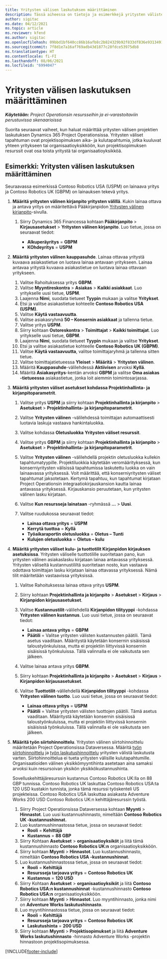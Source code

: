 ```yaml
---
title: Yritysten välisen laskutuksen määrittäminen
description: Tässä aiheessa on tietoja ja esimerkkejä yritysten välisten laskujen määrittämisestä projekteille.
author: sigitac
ms.date: 04/12/2021
ms.topic: article
ms.reviewer: kfend
ms.author: sigitac
ms.openlocfilehash: 09bbd1bf640cc86b16afb8c2b824329b92f833df836e9313491d57a2f1646440
ms.sourcegitcommit: 7f8d1e7a16af769adb43d1877c28fdce53975db8
ms.translationtype: HT
ms.contentlocale: fi-FI
ms.lasthandoff: 08/06/2021
ms.locfileid: "6994047"
---
```

# <a name="configure-intercompany-invoicing"></a>Yritysten välisen laskutuksen määrittäminen

_**Käytetään:** Project Operationsin resursseihin ja ei-varastoitaviin perustuvissa skenaarioissa_

Suorita seuraavat vaiheet, kun haluat määrittää yritysten välisen projektien laskutuksen Dynamics 365 Project Operationsissa. Yritysten väliset tapahtuman ovat projektisopimuksen aika- ja kulutapahtumia, jotka kuuluvat yhteen yritykseen tai organisaatioyksikköön, kun projektisopimuksen resurssit ovat osa toista yritystä tai organisaatioyksikköä.

## <a name="example-configure-intercompany-invoicing"></a>Esimerkki: Yritysten välisen laskutuksen määrittäminen

Seuraavassa esimerkissä Contoso Robotics USA (USPM) on lainaava yritys ja Contoso Robotics UK (GBPM) on lainauksen tekevä yritys. 

1. **Määritä yritysten välinen kirjanpito yritysten välillä**. Kukin lainaa ottava ja antava yritys on määritettävä Pääkirjanpidon [Yritysten välinen kirjanpito](/dynamics365/finance/general-ledger/intercompany-accounting-setup)-sivulla.
    
    1. Siirry Dynamics 365 Financessa kohtaan **Pääkirjanpito** > **Kirjausasetukset** > **Yritysten välinen kirjanpito**. Luo tietue, jossa on seuraavat tiedot:

        - **Alkuperäyritys** = **GBPM**
        - **KOhdeyritys** = **USPM**

2. **Määritä yritysten välinen kauppasuhde**. Lainaa ottavaa yritystä kuvaava asiakastietue on luotava lainaa antavaan yritykseen. Lainaa antavaa yritystä kuvaava asiakastietue on luotava lainaa ottavaan yritykseen.

     1. Valitse Rahoituksessa yritys **GBPM**.
     2. Valitse **Myyntireskontra** > **Asiakas** > **Kaikki asiakkaat**. Luo yritykselle uusi tietue, **USPM**.
     3. Laajenna **Nimi**, suodata tietueet **Tyypin** mukaan ja valitse **Yritykset**. 
     4. Etsi ja valitse asiakastietue kohteelle **Contoso Robotics USA (USPM)**.
     5. Valitse **Käytä vastaavuutta**. 
     6. Valitse asiakasryhmä **50 – Konsernin asiakkaat** ja tallenna tietue.
     7. Valitse yritys **USPM**.
     8. Siirry kohtaan **Ostoreskontra** > **Toimittajat** > **Kaikki toimittajat**. Luo yritykselle uusi tietue, **GBPM**.
     9. Laajenna **Nimi**, suodata tietueet **Tyypin** mukaan ja valitse **Yritykset**. 
     10. Etsi ja valitse asiakastietue kohteelle **Contoso Robotics UK (GBPM)**.
     11. Valitse **Käytä vastaavuutta**, valitse toimittajaryhmä ja tallenna sitten tietue.
     12. Valitse toimittajatietueessa **Yleiset** > **Määritä** > **Yritysten välinen**.
     13. Määritä **Kauppasuhde**-välilehdessä **Aktiivisen** arvoksi **Kyllä**.
     14. Määritä **Asiakasyritys**-kentän arvoksi **GBPM** ja valitse **Oma asiakas -tietueessa** asiakastietue, jonka loit aiemmin toimintosarjassa.

3. **Määritä yritysten väliset asetukset kohdassa Projektinhallinta- ja kirjanpitoparametrit**. 

    1. Valitse yritys **USPM** ja siirry kohtaan **Projektinhallinta ja kirjanpito** > **Asetukset** > **Projektinhallinta- ja kirjanpitoparametrit**.
    2. Valitse **Yritysten välinen** -välilehdessä toimittajan automaattisesti luotavia laskuja vastaava hankintaluokka.
    3. Valitse kohdassa **Oletusluokka** **Yritysten väliset resurssit**.
    4. Valitse yritys **GBPM** ja siirry kohtaan **Projektinhallinta ja kirjanpito** > **Asetukset** > **Projektinhallinta- ja kirjanpitoparametrit**.
    5. Valitse **Yritysten välinen** -välilehdellä projektin oletusluokka kullekin tapahtumatyypille. Projektiluokkia käytetään veromäärityksessä, kun konserniyritysten välisissä tapahtumissa laskutettu luokka on vain lainaavassa yrityksessä. Voit määrittää, että konserniyritysten väliset tapahtumat jaksotetaan. Kertymä tapahtuu, kun tapahtumat kirjataan Project Operationsin integraatiokirjauskansion kautta lainaa antavassa yrityksessä. Kirjauskansio peruutetaan, kun yritysten välinen lasku kirjataan.
    6. Valitse **Kun resursseja lainataan** -ryhmässä **...** > **Uusi**. 
    7. Valitse ruudukossa seuraavat tiedot:

          - **Lainaa ottava yritys** = **USPM**
          - **Kerrytä tuottoa** = **Kyllä**
          - **Työaikaraportin oletusluokka** = **Oletus – Tunti**
          - **Kulujen oletusluokka** = **Oletus – kulu**

4. **Määritä yritysten väliset kulu- ja tuottotilit Kirjanpidon kirjauksen asetuksissa**. Yritysten väliselle tuottotilille suoritetaan pano, kun yritysten välinen asiakaslasku kirjataan lainaa antavassa yrityksessä. Yritysten väliseltä kustannustililtä suoritetaan nosto, kun vastaava odottava toimittajan lasku kirjataan lainaa ottavassa yrityksessä. Nämä tilit määritetään vastaavissa yrityksissä. 
      
     1. Valitse Rahoituksessa lainaa ottava yritys **USPM**. 
     2. Siirry kohtaan **Projektinhallinta ja kirjanpito** > **Asetukset** > **Kirjaus** > **Kirjanpidon kirjausasetukset**. 
     3. Valitse **Kustannustilit**-välilehdellä **Kirjanpidon tilityyppi** -kohdassa **Yritysten välinen kustannus**. Luo uusi tietue, jossa on seuraavat tiedot:
      
        - **Lainaa antava yritys** = **GBPM**
        - **Päätili** = Valitse yritysten välisten kustannusten päätili. Tämä asetus vaaditaan. Määritystä käytetään konsernin sisäisissä taloustyönkuluissa, mutta ei projektiin liittyvissä konsernin sisäisissä työnkuluissa. Tällä valinnalla ei ole vaikutusta sen jälkeen. 
        
     4. Valitse lainaa antava yritys **GBPM**. 
     5. Siirry kohtaan **Projektinhallinta ja kirjanpito** > **Asetukset** > **Kirjaus** > **Kirjanpidon kirjausasetukset**. 
     6. Valitse **Tuottotilit**-välilehdellä **Kirjanpidon tilityyppi** -kohdassa **Yritysten välinen tuotto**. Luo uusi tietue, jossa on seuraavat tiedot:

        - **Lainaa ottava yritys** = **USPM**
        - **Päätili** = Valitse yritysten välisten tuottojen päätili. Tämä asetus vaaditaan. Määritystä käytetään konsernin sisäisissä taloustyönkuluissa, mutta ei projektiin liittyvissä konsernin sisäisissä työnkuluissa. Tällä valinnalla ei ole vaikutusta sen jälkeen. 

5. **Määritä työn siirtohinnoittelu**. Yritysten välinen siirtohinnoittelu määritetään Project Operationsissa Dataversessa. Määritä [työn siirtohinnoittelu](../pricing-costing/set-up-labor-cost-rate.md#transfer-pricing-and-costs-for-resources-outside-of-your-division-or-legal-entity) ja [työn laskutushinnoittelu](../pricing-costing/set-up-labor-bill-rate.md#transfer-pricing-or-set-up-bill-rates-for-resources-from-other-organizational-units-or-divisions) yritysten välistä laskutusta varten. Siirtohinnoittelua ei tueta yritysten välisille kulutapahtumille. Organisaatioiden välinen yksikkömyyntihinta asetetaan aina samaksi arvoksi kuin resursoivan yksikön yksikkökustannushinta.

      Sovelluskehittäjäresurssin kustannus Contoso Robotics UK:lla on 88 GBP tunnissa. Contoso Robotics UK laskuttaa Contoso Robotics USA:ta 120 USD kustakin tunnista, jonka tämä resurssi työskenteli US projekteissa. Contoso Robotics USA laskuttaa asiakasta Adventure Works 200 USD Contoso Robotics UK:n kehittäjäresurssin työstä.

      1. Siirry Project Operationsissa Dataversessa kohtaan **Myynti** > **Hinnastot**. Luo uusi kustannushinnasto, nimeltään **Contoso Robotics UK -kustannushinnat.** 
      2. Luo kustannushinnastossa tietue, jossa on seuraavat tiedot:
         - **Rooli** = **Kehittäjä**
         - **Kustannus** = **88 GBP**
      3. Siirry Kohtaan **Asetukset** > **organisaatioyksiköt** ja liitä tämä kustannushinnasto **Contoso Robotics UK:n** organisaatioyksikköön.
      4. Siirry kohtaan **Myynti** > **Hinnastot**. Luo kustannushinnasto, nimeltään **Contoso Robotics USA -kustannushinnat**. 
      5. Luo kustannushinnastossa tietue, jossa on seuraavat tiedot:
          - **Rooli** = **Kehittäjä**
          - **Resursseja tarjoava yritys** = **Contoso Robotics UK**
          - **Kustannus** = **120 USD**
      6. Siirry Kohtaan **Asetukset** > **organisaatioyksiköt** ja liitä **Contoso Robotics USA:n kustannushinnat** -kustannushinnasto **Contoso Robotics USA:n** organisaatioyksikköön.
      7. Siirry kohtaan **Myynti** > **Hinnastot**. Luo myyntihinnasto, jonka nimi on **Adventure Works laskutushinnasto**. 
      8. Luo myyntihinnastossa tietue, jossa on seuraavat tiedot:
          - **Rooli** = **Kehittäjä**
          - **Resursseja tarjoava yritys** = **Contoso Robotics UK**
          - **Laskutushinta** = **200 USD**
      9. Siirry kohtaan **Myynti** > **Projektisopimukset** ja liitä **Adventure Works laskutushinnasto** -hinnasto Adventure Works -projektin hinnastoon projektisopimuksessa.


[!INCLUDE[footer-include](../includes/footer-banner.md)]

